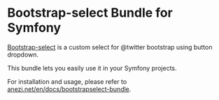 Bootstrap-select Bundle for Symfony
===================================

[Bootstrap-select](http://silviomoreto.github.io/bootstrap-select/ "Bootstrap-select")
is a custom select for @twitter bootstrap using button dropdown.

This bundle lets you easily use it in your Symfony projects.

For installation and usage, please refer to
[anezi.net/en/docs/bootstrapselect-bundle](http://symfony.anezi.net/bootstrapselect-bundle "Anezi documentations").